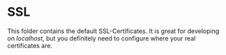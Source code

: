 # SSL

This folder contains the default SSL-Certificates. It is great for developing on *localhost*, but you definitely need to configure where your real certificates are.
